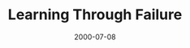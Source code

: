 ---
layout: message
category: message
series: "Bouncing Back"
title: "Learning Through Failure "
date: 2000-07-08
audio-description: "Learn how to grow through life's difficulties. "
audio: ""
audio-title: "Learning Through Failure "
audio-duration: ":"
---